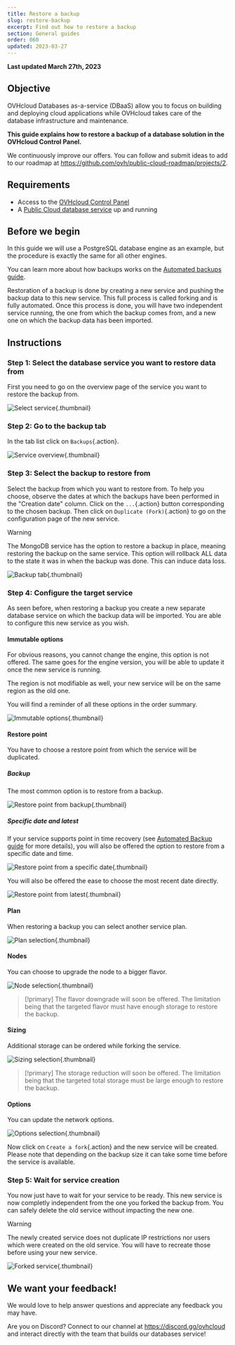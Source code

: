 ```yaml
---
title: Restore a backup
slug: restore-backup
excerpt: Find out how to restore a backup
section: General guides
order: 060
updated: 2023-03-27
---
```


**Last updated March 27th, 2023**

## Objective

OVHcloud Databases as-a-service (DBaaS) allow you to focus on building and deploying cloud applications while OVHcloud takes care of the database infrastructure and maintenance. 

**This guide explains how to restore a backup of a database solution in the OVHcloud Control Panel.**

We continuously improve our offers. You can follow and submit ideas to add to our roadmap at <https://github.com/ovh/public-cloud-roadmap/projects/2>.

## Requirements

- Access to the [OVHcloud Control Panel](https://www.ovh.com/auth/?action=gotomanager&from=https://www.ovh.ie/&ovhSubsidiary=ie)
- A [Public Cloud database service](https://www.ovhcloud.com/en-ie/public-cloud/databases/) up and running

## Before we begin

In this guide we will use a PostgreSQL database engine as an example, but the procedure is exactly the same for all other engines.

You can learn more about how backups works on the [Automated backups guide](https://docs.ovh.com/ie/en/publiccloud/databases/backups/).

Restoration of a backup is done by creating a new service and pushing the backup data to this new service. This full process is called forking and is fully automated. Once this process is done, you will have two independent service running, the one from which the backup comes from, and a new one on which the backup data has been imported.

## Instructions

### Step 1: Select the database service you want to restore data from

First you need to go on the overview page of the service you want to restore the backup from.

![Select service](images/service-selection-20230331.png){.thumbnail}

### Step 2: Go to the backup tab

In the tab list click on `Backups`{.action}.

![Service overview](images/service-overview-20230331.png){.thumbnail}

### Step 3: Select the backup to restore from

Select the backup from which you want to restore from. To help you choose, observe the dates at which the backups have been performed in the "Creation date" column.
Click on the `...`{.action} button corresponding to the chosen backup. Then click on `Duplicate (Fork)`{.action} to go on the configuration page of the new service.

> [!warning]
> The MongoDB service has the option to restore a backup in place, meaning restoring the backup on the same service. This option will rollback ALL data to the state it was in when the backup was done. This can induce data loss.

![Backup tab](images/backup-tab-20230331.png){.thumbnail}

### Step 4: Configure the target service

As seen before, when restoring a backup you create a new separate database service on which the backup data will be imported. You are able to configure this new service as you wish.

#### Immutable options

For obvious reasons, you cannot change the engine, this option is not offered. The same goes for the engine version, you will be able to update it once the new service is running.

The region is not modifiable as well, your new service will be on the same region as the old one.

You will find a reminder of all these options in the order summary.

![Immutable options](images/immutable-options.png){.thumbnail}

#### Restore point

You have to choose a restore point from which the service will be duplicated.

##### **Backup**

The most common option is to restore from a backup.

![Restore point from backup](images/restore-point-selection-backup.png){.thumbnail}

##### Specific date and latest

If your service supports point in time recovery (see [Automated Backup guide](https://docs.ovh.com/ie/en/publiccloud/databases/backups/) for more details), you will also be offered the option to restore from a specific date and time.

![Restore point from a specific date](images/restore-point-selection-date.png){.thumbnail}

You will also be offered the ease to choose the most recent date directly.

![Restore point from latest](images/restore-point-selection-latest.png){.thumbnail}

#### Plan

When restoring a backup you can select another service plan.

![Plan selection](images/plan-selection-20230331.png){.thumbnail}

#### Nodes

You can choose to upgrade the node to a bigger flavor.

![Node selection](images/node-selection-20230331.png){.thumbnail}

> [!primary]
> The flavor downgrade will soon be offered. The limitation being that the targeted flavor must have enough storage to restore the backup.

#### Sizing

Additional storage can be ordered while forking the service.

![Sizing selection](images/sizing-selection.png){.thumbnail}

> [!primary]
> The storage reduction will soon be offered. The limitation being that the targeted total storage must be large enough to restore the backup.

#### Options

You can update the network options.

![Options selection](images/option-selection-20230331.png){.thumbnail}

Now click on `Create a fork`{.action} and the new service will be created. Please note that depending on the backup size it can take some time before the service is available.

### Step 5: Wait for service creation

You now just have to wait for your service to be ready.
This new service is now completly independent from the one you forked the backup from. You can safely delete the old service without impacting the new one.

> [!warning]
> The newly created service does not duplicate IP restrictions nor users which were created on the old service. You will have to recreate those before using your new service.

![Forked service](images/forked-service-20230331.png){.thumbnail}

## We want your feedback!

We would love to help answer questions and appreciate any feedback you may have.

Are you on Discord? Connect to our channel at <https://discord.gg/ovhcloud> and interact directly with the team that builds our databases service!